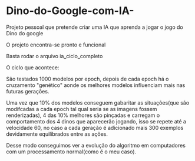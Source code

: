 # Dino-do-Google-com-IA-
Projeto pessoal que pretende criar uma IA que aprenda a jogar o jogo do Dino do google


O projeto encontra-se pronto e funcional

Basta rodar o arquivo ia_ciclo_completo

O ciclo que acontece:

São testados 1000 modelos por epoch, depois de cada epoch há o cruzamento "genético" aonde os melhores modelos influenciam mais nas futuras gerações.

Uma vez que 10% dos modelos conseguem gabaritar as situações(que são modifcadas a cada epoch tal qual seria se as imagens fossem renderizadas), 4 das 10% melhores são pinçadas e carregam o comportamento dos 4 dinos que aparecerão jogando, isso se repete até a velocidade 60, no caso a cada geração é adicionado mais 300 exemplos devidamente equilibrados entre as ações.

Desse modo conseguimos ver a evolução do algoritmo em computadores com um processamento normal(como é o meu caso).
